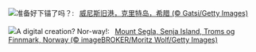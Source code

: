 ![](https://www.bing.com/th?id=OHR.CreteHarbor_ZH-CN0937533372_UHD.jpg&w=1000)准备好下锚了吗？:&nbsp;&ensp;[威尼斯旧港，克里特岛，希腊 (© Gatsi/Getty Images)](https://www.bing.com/th?id=OHR.CreteHarbor_ZH-CN0937533372_UHD.jpg)
<br><br/>
![](https://www.bing.com/th?id=OHR.MountSegla_EN-US3570750349_UHD.jpg&w=1000)A digital creation? Nor-way!:&nbsp;&ensp;[Mount Segla, Senja Island, Troms og Finnmark, Norway (© imageBROKER/Moritz Wolf/Getty Images)](https://www.bing.com/th?id=OHR.MountSegla_EN-US3570750349_UHD.jpg)
<br><br/>
